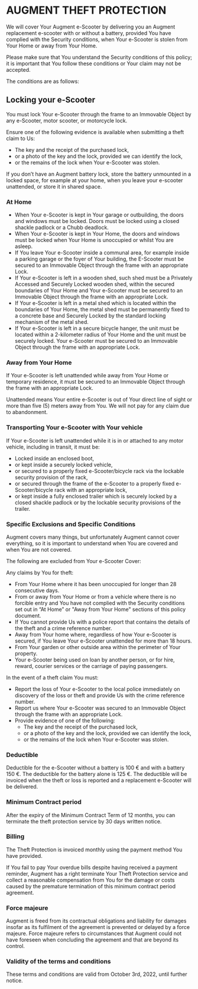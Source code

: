 # AUGMENT THEFT PROTECTION

We will cover Your Augment e-Scooter by delivering you an Augment replacement e-scooter with or without a battery, provided You have complied with the Security conditions, when Your e-Scooter is stolen from Your Home or away from Your Home.

Please make sure that You understand the Security conditions of this policy; it is important that You follow these conditions or Your claim may not be accepted.

The conditions are as follows:

## Locking your e-Scooter

You must lock Your e-Scooter through the frame to an Immovable Object by any e-Scooter, motor scooter, or motorcycle lock.

Ensure one of the following evidence is available when submitting a theft claim to Us:

- The key and the receipt of the purchased lock,
- or a photo of the key and the lock, provided we can identify the lock,
- or the remains of the lock when Your e-Scooter was stolen.

If you don’t have an Augment battery lock, store the battery unmounted in a locked space, for example at your home, when you leave your e-scooter unattended, or store it in shared space.

### At Home

- When Your e-Scooter is kept in Your garage or outbuilding, the doors and windows must be locked. Doors must be locked using a closed shackle padlock or a Chubb deadlock.
- When Your e-Scooter is kept in Your Home, the doors and windows must be locked when Your Home is unoccupied or whilst You are asleep.
- If You leave Your e-Scooter inside a communal area, for example inside a parking garage or the foyer of Your building, the E-Scooter must be secured to an Immovable Object through the frame with an appropriate Lock.
- If Your e-Scooter is left in a wooden shed, such shed must be a Privately Accessed and Securely Locked wooden shed, within the secured boundaries of Your Home and Your e-Scooter must be secured to an Immovable Object through the frame with an appropriate Lock.
- If Your e-Scooter is left in a metal shed which is located within the boundaries of Your Home, the metal shed must be permanently fixed to a concrete base and Securely Locked by the standard locking mechanism of the metal shed.
- If Your e-Scooter is left in a secure bicycle hanger, the unit must be located within a 2-kilometer radius of Your Home and the unit must be securely locked. Your e-Scooter must be secured to an Immovable Object through the frame with an appropriate Lock.

<div class="page"/>

### Away from Your Home

If Your e-Scooter is left unattended while away from Your Home or temporary residence, it must be secured to an Immovable Object through the frame with an appropriate Lock.

Unattended means Your entire e-Scooter is out of Your direct line of sight or more than five (5) meters away from You. We will not pay for any claim due to abandonment.

### Transporting Your e-Scooter with Your vehicle

If Your e-Scooter is left unattended while it is in or attached to any motor vehicle, including in transit, it must be:

- Locked inside an enclosed boot,
- or kept inside a securely locked vehicle,
- or secured to a properly fixed e-Scooter/bicycle rack via the lockable security provision of the rack,
- or secured through the frame of the e-Scooter to a properly fixed e-Scooter/bicycle rack with an appropriate lock,
- or kept inside a fully enclosed trailer which is securely locked by a closed shackle padlock or by the lockable security provisions of the trailer.

### Specific Exclusions and Specific Conditions

Augment covers many things, but unfortunately Augment cannot cover everything, so it is important to understand when You are covered and when You are not covered.

The following are excluded from Your e-Scooter Cover:

Any claims by You for theft:

- From Your Home where it has been unoccupied for longer than 28 consecutive days.
- From or away from Your Home or from a vehicle where there is no forcible entry and You have not complied with the Security conditions set out in “At Home” or "Away from Your Home" sections of this policy document.
- If You cannot provide Us with a police report that contains the details of the theft and a crime reference number.
- Away from Your home where, regardless of how Your e-Scooter is secured, if You leave Your e-Scooter unattended for more than 18 hours.
- From Your garden or other outside area within the perimeter of Your property.
- Your e-Scooter being used on loan by another person, or for hire, reward, courier services or the carriage of paying passengers.

In the event of a theft claim You must:

- Report the loss of Your e-Scooter to the local police immediately on discovery of the loss or theft and provide Us with the crime reference number.
- Report us where Your e-Scooter was secured to an Immovable Object through the frame with an appropriate Lock.
- Provide evidence of one of the following:
  - The key and the receipt of the purchased lock,
  - or a photo of the key and the lock, provided we can identify the lock,
  - or the remains of the lock when Your e-Scooter was stolen.

### Deductible

Deductible for the e-Scooter without a battery is 100 € and with a battery 150 €. The deductible for the battery alone is 125 €. The deductible will be invoiced when the theft or loss is reported and a replacement e-Scooter will be delivered.

### Minimum Contract period

After the expiry of the Minimum Contract Term of 12 months, you can terminate the theft protection service by 30 days written notice.

### Billing

The Theft Protection is invoiced monthly using the payment method You have provided.

If You fail to pay Your overdue bills despite having received a payment reminder, Augment has a right terminate Your Theft Protection service and collect a reasonable compensation from You for the damage or costs caused by the premature termination of this minimum contract period agreement.

### Force majeure

Augment is freed from its contractual obligations and liability for damages insofar as its fulfilment of the agreement is prevented or delayed by a force majeure. Force majeure refers to circumstances that Augment could not have foreseen when concluding the agreement and that are beyond its control.

### Validity of the terms and conditions

These terms and conditions are valid from October 3rd, 2022, until further notice.
